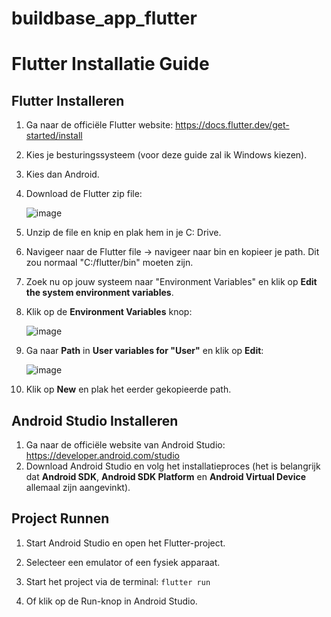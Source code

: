 # buildbase_app_flutter

# Flutter Installatie Guide

## Flutter Installeren

1. Ga naar de officiële Flutter website: https://docs.flutter.dev/get-started/install
2. Kies je besturingssysteem (voor deze guide zal ik Windows kiezen).
3. Kies dan Android.
4. Download de Flutter zip file:

   ![image](https://github.com/user-attachments/assets/04a25f70-e840-4691-8322-1800384fba8c)

5. Unzip de file en knip en plak hem in je C: Drive.
6. Navigeer naar de Flutter file -> navigeer naar bin en kopieer je path. Dit zou normaal "C:/flutter/bin" moeten zijn.
7. Zoek nu op jouw systeem naar "Environment Variables" en klik op **Edit the system environment variables**.
8. Klik op de **Environment Variables** knop:

   ![image](https://github.com/user-attachments/assets/1f84087a-64d3-45d3-ac17-3a05726e962a)

9. Ga naar **Path** in **User variables for "User"** en klik op **Edit**:

   ![image](https://github.com/user-attachments/assets/59dbfc56-e992-4cdd-8c72-933d29474fd5)

10. Klik op **New** en plak het eerder gekopieerde path.

## Android Studio Installeren

1. Ga naar de officiële website van Android Studio: https://developer.android.com/studio
2. Download Android Studio en volg het installatieproces (het is belangrijk dat **Android SDK**, **Android SDK Platform** en **Android Virtual Device** allemaal zijn aangevinkt).

## Project Runnen

1. Start Android Studio en open het Flutter-project.
2. Selecteer een emulator of een fysiek apparaat.
3. Start het project via de terminal:
   ```flutter run```
   
4. Of klik op de Run-knop in Android Studio.
